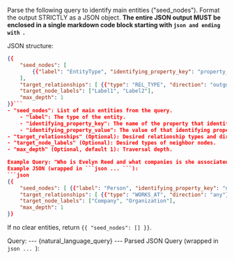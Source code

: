 Parse the following query to identify main entities ("seed_nodes").
Format the output STRICTLY as a JSON object.
**The entire JSON output MUST be enclosed in a single markdown code block starting with ```json and ending with ```.**

JSON structure:
```json
{{
    "seed_nodes": [
        {{"label": "EntityType", "identifying_property_key": "property_name", "identifying_property_value": "property_value"}}
    ],
    "target_relationships": [ {{"type": "REL_TYPE", "direction": "outgoing|incoming|any"}} ],
    "target_node_labels": ["Label1", "Label2"],
    "max_depth": 1
}}```
- "seed_nodes": List of main entities from the query.
    - "label": The type of the entity.
    - "identifying_property_key": The name of the property that identifies the entity (e.g., "name", "title").
    - "identifying_property_value": The value of that identifying property.
- "target_relationships" (Optional): Desired relationship types and directions.
- "target_node_labels" (Optional): Desired types of neighbor nodes.
- "max_depth" (Optional, default 1): Traversal depth.

Example Query: "Who is Evelyn Reed and what companies is she associated with?"
Example JSON (wrapped in ```json ... ```):
```json
{{
    "seed_nodes": [ {{"label": "Person", "identifying_property_key": "name", "identifying_property_value": "Evelyn Reed"}} ],
    "target_relationships": [ {{"type": "WORKS_AT", "direction": "any"}}, {{"type": "CEO_OF", "direction": "any"}} ],
    "target_node_labels": ["Company", "Organization"],
    "max_depth": 1
}}
```

If no clear entities, return `{{ "seed_nodes": [] }}`.

Query: --- {natural_language_query} --- Parsed JSON Query (wrapped in ```json ... ```):